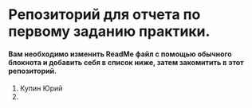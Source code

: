 # Репозиторий для отчета по первому заданию практики. 
#### Вам необходимо изменить ReadMe файл с помощью обычного блокнота и добавить себя в список ниже, затем закомитить в этот репозиторий.
1. Купин Юрий
2. 
 
